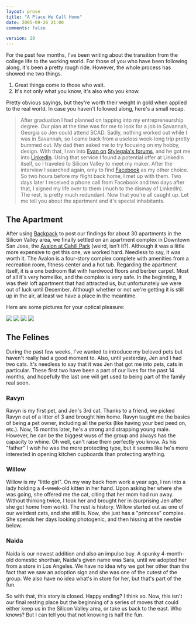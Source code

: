 ```yaml
---
layout: prose
title: "A Place We Call Home"
date: 2005-09-26 21:00
comments: false

version: 20
---
```


For the past few months, I've been writing about the transition from the college life to the working world. For those of you who have been following along, it's been a pretty rough ride. However, the whole process has showed me two things.

1.  Great things come to those who wait.
2.  It's not only what you know, it's also who you know.

Pretty obvious sayings, but they're worth their weight in gold when applied to the real world. In case you haven't followed along, here's a small recap.

> After graduation I had planned on tapping into my entrepreneurship degree. Our plan at the time was for me to look for a job in Savannah, Georgia so Jen could attend SCAD. Sadly, nothing worked out while I was in Savannah, so I came back from a useless week-long trip pretty bummed out. My dad then asked me to try focusing on my hobby, design. With that, I ran into [Evan on][1] [Stylegala's forums][2], and he got me into [LinkedIn][3]. Using that service I found a potential offer at LinkedIn itself, so I traveled to Silicon Valley to meet my maker. After the interview I searched again, only to find [Facebook][4] as my other choice. So two hours before my flight back home, I met up with them. Two days later I received a phone call from Facebook and two days after that, I signed my life over to them (much to the dismay of LinkedIn). The rest, is pretty much redundant.
Now that you're all caught up. Let me tell you about the apartment and it's special inhabitants.

## The Apartment

After using [Backpack][5] to post our findings for about 30 apartments in the Silicon Valley area, we finally settled on an apartment complex in Downtown San Jose, the [Avalon at Cahill Park][6] (weird, isn't it?). Although it was a little more expensive to get this one, we worked hard. Needless to say, it was worth it. The Avalon is a four-story complex complete with amenities from a recreation room, fitness center and a hot tub. Regarding the apartment itself, it is a one bedroom flat with hardwood floors and berber carpet. Most of all it's very homelike, and the complex is very safe. In the beginning, it was their loft apartment that had attracted us, but unfortunately we were out of luck until December. Although whether or not we're getting it is still up in the air, at least we have a place in the meantime.

Here are some pictures for your optical pleasure:

[<img src="http://static.flickr.com/28/41520065_8a1e5f9f0c_s.jpg" />][7] [<img src="http://static.flickr.com/30/41515652_dc5ea04ae1_s.jpg" />][8] [<img src="http://static.flickr.com/22/41509288_de03b8edb1_s.jpg" />][9] [<img src="http://static.flickr.com/29/41509271_647a472972_s.jpg" />][10]

## The Felines

During the past few weeks, I've wanted to introduce my beloved pets but haven't really had a good moment to. Also, until yesterday, Jen and I had two cats. It's needless to say that it was Jen that got me into pets, cats in particular. These first two have been a part of our lives for the past 14 months, and hopefully the last one will get used to being part of the family real soon.

### Ravyn

Ravyn is my first pet, and Jen's 3rd cat. Thanks to a friend, we picked Ravyn out of a litter of 3 and brought him home. Ravyn taught me the basics of being a pet owner, including all the perks (like having your bed peed on, etc.). Now, 15 months later, he's a strong and strapping young male. However, he can be the biggest wuss of the group and always has the capacity to whine. Oh well, can't raise them perfectly you know. As his "father" I wish he was the more protecting type, but it seems like he's more interested in opening kitchen cupboards than protecting anything.

### Willow

Willow is my "little girl". On my way back from work a year ago, I ran into a lady holding a 4-week-old kitten in her hand. Upon asking her where she was going, she offered me the cat, citing that her mom had run away. Without thinking twice, I took her and brought her in (surprising Jen after she got home from work). The rest is history. Willow started out as one of our weirdest cats, and she still is. Now, she just has a "princess" complex. She spends her days looking photogenic, and then hissing at the newbie below.

### Naida

Naida is our newest addition and also an impulse buy. A spunky 4-month-old domestic shorthair, Naida's given name was Sara, until we adopted her from a store in Los Angeles. We have no idea why we got her other than the fact that we saw an adoption sign and she was one of the cutest of the group. We also have no idea what's in store for her, but that's part of the fun.

So with that, this story is closed. Happy ending? I think so. Now, this isn't our final resting place but the beginning of a series of moves that could either keep us in the Silicon Valley area, or take us back to the east. Who knows? But I can tell you that not knowing is half the fun.

[1]: http://viatrax.net/
[2]: http://stylegala.com/forums
[3]: http://linkedin.com/
[4]: http://facebook.com/
[5]: http://backpackit.com/
[6]: http://www.avalonatcahillpark.com/
[7]: http://flickr.com/photos/iceymoon/41520065/
[8]: http://flickr.com/photos/iceymoon/41515652/
[9]: http://flickr.com/photos/iceymoon/41509288/
[10]: http://flickr.com/photos/iceymoon/41509271/
